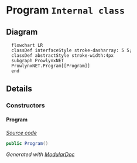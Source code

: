 # Program `Internal class`

## Diagram
```mermaid
  flowchart LR
  classDef interfaceStyle stroke-dasharray: 5 5;
  classDef abstractStyle stroke-width:4px
  subgraph ProwlynxNET
  ProwlynxNET.Program[[Program]]
  end
```

## Details
### Constructors
#### Program
[*Source code*](https://github.com///blob//ProwlynxNET.Core/ConsoleLogger.cs#L25)
```csharp
public Program()
```

*Generated with* [*ModularDoc*](https://github.com/hailstorm75/ModularDoc)
